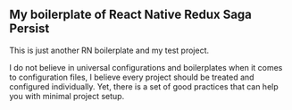 ## My boilerplate of React Native Redux Saga Persist

This is just another RN boilerplate and my test project.

I do not believe in universal configurations and boilerplates when it comes to configuration files, I believe every project should be treated and configured individually. Yet, there is a set of good practices that can help you with minimal project setup.
